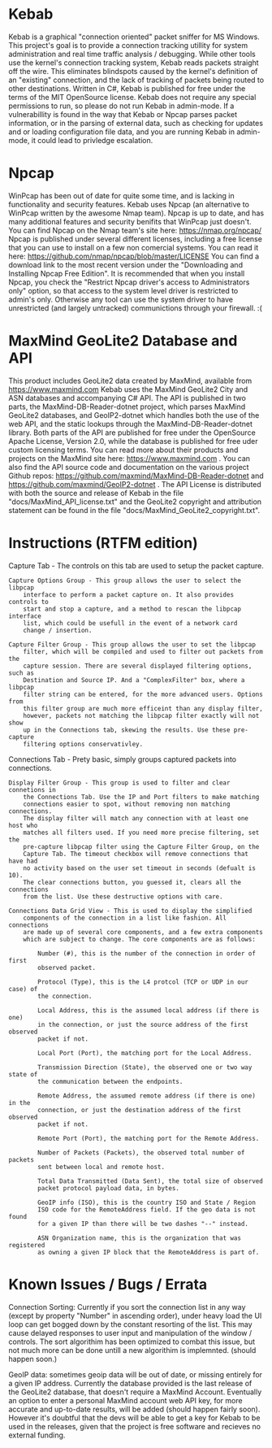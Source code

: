 # Kebab
Kebab is a graphical "connection oriented" packet sniffer for MS Windows.
This project's goal is to provide a connection tracking utillity for system
	administration and real time traffic analysis / debugging. While other tools
	use the kernel's connection tracking system, Kebab reads packets straight
	off the wire. This eliminates blindspots caused by the kernel's definition
	of an "existing" connection, and the lack of tracking of packets being
	routed to other destinations.
Written in C#, Kebab is published for free under the terms of the MIT
	OpenSource license.
Kebab does not require any special permissions to run, so please do not run
	Kebab in admin-mode. If a vulnerabillity is found in the way that Kebab or
	Npcap parses packet information, or in the parsing of external data, such as
	checking for updates and or loading configuration file data, and you are
	running Kebab in admin-mode, it could lead to privledge escalation.

# Npcap
WinPcap has been out of date for quite some time, and is lacking in
	functionality and security features.
Kebab uses Npcap (an alternative to WinPcap written by the awesome Nmap team).
	Npcap is up to date, and has many additional features and security
	benifits that WinPcap just doesn't.
You can find Npcap on the Nmap team's site here: https://nmap.org/npcap/
Npcap is published under several different licenses, including a free license
	that you can use to install on a few non comercial systems. You can read it
	here: https://github.com/nmap/npcap/blob/master/LICENSE
You can find a download link to the most recent version under the "Downloading
	and Installing Npcap Free Edition".
It is recommended that when you install Npcap, you check the "Restrict Npcap
    driver's access to Administrators only" option, so that access to the
	system level driver is restricted to admin's only. Otherwise any tool can
	use the system driver to have unrestricted (and largely untracked)
	communictions through your firewall. :(

# MaxMind GeoLite2 Database and API
This product includes GeoLite2 data created by MaxMind, available from
	https://www.maxmind.com
Kebab uses the MaxMind GeoLite2 City and ASN databases and accompanying C# API.
	The API is published in two parts, the MaxMind-DB-Reader-dotnet project,
	which parses MaxMind GeoLite2 databases, and GeoIP2-dotnet which handles
	both the use of the web API, and the static lookups through the
	MaxMind-DB-Reader-dotnet library.
Both parts of the API are published for free under the OpenSource Apache
	License, Version 2.0, while the database is published for free uder custom
	licensing terms.
You can read more about their products and projects on the MaxMind site here:
	https://www.maxmind.com . You can also find the API source code and
	documentation on the various project Github repos:
	https://github.com/maxmind/MaxMind-DB-Reader-dotnet and 
	https://github.com/maxmind/GeoIP2-dotnet .
The API License is distributed with both the source and release of Kebab in the
	file "docs/MaxMind_API_license.txt" and the GeoLite2 copyright and
	attribution statement can be found in the file
	"docs/MaxMind_GeoLite2_copyright.txt".

# Instructions (RTFM edition)
Capture Tab - The controls on this tab are used to setup the packet capture.
	
	Capture Options Group - This group allows the user to select the libpcap
		interface to perform a packet capture on. It also provides controls to
		start and stop a capture, and a method to rescan the libpcap interface
		list, which could be usefull in the event of a network card
		change / insertion.
	
	Capture Filter Group - This group allows the user to set the libpcap
		filter, which will be compiled and used to filter out packets from the
		capture session. There are several displayed filtering options, such as
		Destination and Source IP. And a "ComplexFilter" box, where a libpcap
		filter string can be entered, for the more advanced users. Options from
		this filter group are much more efficeint than any display filter,
		however, packets not matching the libpcap filter exactly will not show
		up in the Connections tab, skewing the results. Use these pre-capture
		filtering options conservativley.

Connections Tab - Prety basic, simply groups captured packets into connections.
	
	Display Filter Group - This group is used to filter and clear connetions in
		the Connections Tab. Use the IP and Port filters to make matching
		connections easier to spot, without removing non matching connections.
		The display filter will match any connection with at least one host who
		matches all filters used. If you need more precise filtering, set the 
		pre-capture libpcap filter using the Capture Filter Group, on the
		Capture Tab. The timeout checkbox will remove connections that have had
		no activity based on the user set timeout in seconds (defualt is 10).
		The clear connections button, you guessed it, clears all the connections
		from the list. Use these destructive options with care.
	
	Connections Data Grid View - This is used to display the simplified
		components of the connection in a list like fashion. All connections
		are made up of several core components, and a few extra components
		which are subject to change. The core components are as follows:
			
			Number (#), this is the number of the connection in order of first
			observed packet.
			
			Protocol (Type), this is the L4 protcol (TCP or UDP in our case) of
			the connection.
			
			Local Address, this is the assumed local address (if there is one)
			in the connection, or just the source address of the first observed
			packet if not.
			
			Local Port (Port), the matching port for the Local Address.
			
			Transmission Direction (State), the observed one or two way state of
			the communication between the endpoints.
			
			Remote Address, the assumed remote address (if there is one) in the
			connection, or just the destination address of the first observed
			packet if not.
			
			Remote Port (Port), the matching port for the Remote Address.
			
			Number of Packets (Packets), the observed total number of packets
			sent between local and remote host.
			
			Total Data Transmitted (Data Sent), the total size of observed
			packet protocol payload data, in bytes.
			
			GeoIP info (ISO), this is the country ISO and State / Region
			ISO code for the RemoteAddress field. If the geo data is not found
			for a given IP than there will be two dashes "--" instead.
			
			ASN Organization name, this is the organization that was registered
			as owning a given IP block that the RemoteAddress is part of.

# Known Issues / Bugs / Errata
Connection Sorting: Currently if you sort the connection list in any way
(except by property "Number" in ascending order), under heavy load the UI loop
can get bogged down by the constant resorting of the list. This may cause
delayed responses to user input and manipulation of the window / controls. The
sort algorithim has been optimized to combat this issue, but not much more can
be done untill a new algorithim is implemnted. (should happen soon.)

GeoIP data: sometimes geoip data will be out of date, or missing entirely for a
given IP address. Currently the database provided is the last release of the
GeoLite2 database, that doesn't require a MaxMind Account. Eventually an option
to enter a personal MaxMind account web API key, for more accurate and
up-to-date results, will be added (should happen fairly soon). However it's
doubtful that the devs will be able to get a key for Kebab to be used in the
releases, given that the project is free software and recieves no external
funding.
